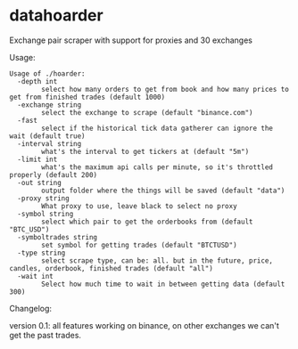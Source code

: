 # datahoarder
Exchange pair scraper with support for proxies and 30 exchanges

Usage:
```
Usage of ./hoarder:
  -depth int
    	select how many orders to get from book and how many prices to get from finished trades (default 1000)
  -exchange string
    	select the exchange to scrape (default "binance.com")
  -fast
    	select if the historical tick data gatherer can ignore the wait (default true)
  -interval string
    	what's the interval to get tickers at (default "5m")
  -limit int
    	what's the maximum api calls per minute, so it's throttled properly (default 200)
  -out string
    	output folder where the things will be saved (default "data")
  -proxy string
    	What proxy to use, leave black to select no proxy
  -symbol string
    	select which pair to get the orderbooks from (default "BTC_USD")
  -symboltrades string
    	set symbol for getting trades (default "BTCTUSD")
  -type string
    	select scrape type, can be: all. but in the future, price, candles, orderbook, finished trades (default "all")
  -wait int
    	Select how much time to wait in between getting data (default 300)
```

Changelog:

version 0.1: all features working on binance, on other exchanges we can't get the past trades.